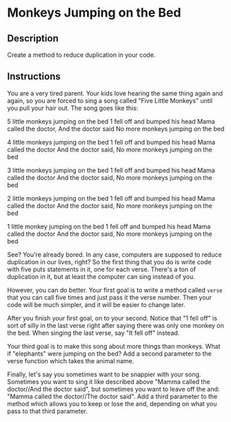 # Monkeys Jumping on the Bed

## Description

Create a method to reduce duplication in your code.

## Instructions

You are a very tired parent.  Your kids love hearing the same thing again and again, so you are forced to sing a song called "Five Little Monkeys" until you pull your hair out.  The song goes like this:

5 little monkeys jumping on the bed
1 fell off and bumped his head
Mama called the doctor,
And the doctor said
No more monkeys jumping on the bed

4 little monkeys jumping on the bed
1 fell off and bumped his head
Mama called the doctor
And the doctor said,
No more monkeys jumping on the bed

3 little monkeys jumping on the bed
1 fell off and bumped his head
Mama called the doctor
And the doctor said,
No more monkeys jumping on the bed

2 little monkeys jumping on the bed
1 fell off and bumped his head
Mama called the doctor
And the doctor said,
No more monkeys jumping on the bed

1 little monkey jumping on the bed
1 fell off and bumped his head
Mama called the doctor
And the doctor said,
No more monkeys jumping on the bed

See?  You're already bored.  In any case, computers are supposed to reduce duplication in our lives, right?  So the first thing that you do is write code with five puts statements in it, one for each verse.  There's a ton of duplication in it, but at least the computer can sing instead of you.

However, you can do better.  Your first goal is to write a method called `verse` that you can call five times and just pass it the verse number.  Then your code will be much simpler, and it will be easier to change later.

After you finish your first goal, on to your second.  Notice that "1 fell off" is sort of silly in the last verse right after saying there was only one monkey on the bed.  When singing the last verse, say "It fell off" instead.

Your third goal is to make this song about more things than monkeys.  What if "elephants" were jumping on the bed?  Add a second parameter to the verse function which takes the animal name.

Finally, let's say you sometimes want to be snappier with your song.  Sometimes you want to sing it like described above "Mamma called the doctor//And the doctor said", but sometimes you want to leave off the and: "Mamma called the doctor//The doctor said".  Add a third parameter to the method which allows you to keep or lose the and, depending on what you pass to that third parameter.
